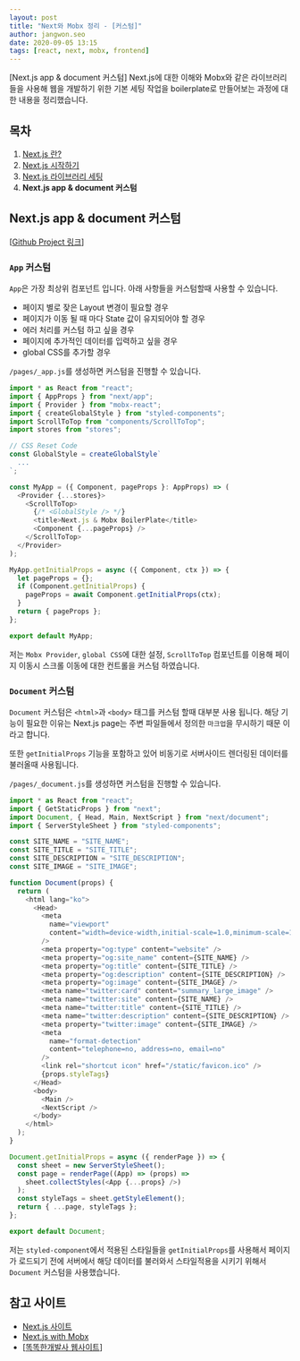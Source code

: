 ```yaml
---
layout: post
title: "Next와 Mobx 정리 - [커스텀]"
author: jangwon.seo
date: 2020-09-05 13:15
tags: [react, next, mobx, frontend]
---
```


[Next.js app & document 커스텀]
Next.js에 대한 이해와 Mobx와 같은 라이브러리들을 사용해 웹을 개발하기 위한 기본 세팅 작업을 boilerplate로 만들어보는 과정에 대한 내용을 정리했습니다.

## 목차

1. [Next.js 란?](https://tech.toktokhan.dev/2020/07/01/next-mobx-boiler-1/)
2. [Next.js 시작하기](https://tech.toktokhan.dev/2020/07/05/next-mobx-boiler-2/)
3. [Next.js 라이브러리 세팅](https://tech.toktokhan.dev/2020/07/10/next-mobx-boiler-3/)
4. **Next.js app & document 커스텀**

## Next.js app & document 커스텀

[[Github Project 링크](https://github.com/wkddnjset/next-mobx-boilerplate)]

### `App` 커스텀

`App`은 가장 최상위 컴포넌트 입니다. 아래 사항들을 커스텀할때 사용할 수 있습니다.

- 페이지 별로 잦은 Layout 변경이 필요할 경우
- 페이지가 이동 될 때 마다 State 값이 유지되어야 할 경우
- 에러 처리를 커스텀 하고 싶을 경우
- 페이지에 추가적인 데이터를 입력하고 싶을 경우
- global CSS를 추가할 경우

`/pages/_app.js`를 생성하면 커스텀을 진행할 수 있습니다.

```javascript
import * as React from "react";
import { AppProps } from "next/app";
import { Provider } from "mobx-react";
import { createGlobalStyle } from "styled-components";
import ScrollToTop from "components/ScrollToTop";
import stores from "stores";

// CSS Reset Code
const GlobalStyle = createGlobalStyle`
  ...
`;

const MyApp = ({ Component, pageProps }: AppProps) => (
  <Provider {...stores}>
    <ScrollToTop>
      {/* <GlobalStyle /> */}
      <title>Next.js & Mobx BoilerPlate</title>
      <Component {...pageProps} />
    </ScrollToTop>
  </Provider>
);

MyApp.getInitialProps = async ({ Component, ctx }) => {
  let pageProps = {};
  if (Component.getInitialProps) {
    pageProps = await Component.getInitialProps(ctx);
  }
  return { pageProps };
};

export default MyApp;
```

저는 `Mobx Provider`, `global CSS`에 대한 설정, `ScrollToTop` 컴포넌트를 이용해 페이지 이동시 스크롤 이동에 대한 컨트롤을 커스텀 하였습니다.

### `Document` 커스텀

`Document` 커스텀은 `<html>`과 `<body>` 태그를 커스텀 할때 대부분 사용 됩니다. 해당 기능이 필요한 이유는 Next.js page는 주변 파일들에서 정의한 `마크업`을 무시하기 때문 이라고 합니다.

또한 `getInitialProps` 기능을 포함하고 있어 비동기로 서버사이드 렌더링된 데이터를 불러올때 사용됩니다.

`/pages/_document.js`를 생성하면 커스텀을 진행할 수 있습니다.

```javascript
import * as React from "react";
import { GetStaticProps } from "next";
import Document, { Head, Main, NextScript } from "next/document";
import { ServerStyleSheet } from "styled-components";

const SITE_NAME = "SITE_NAME";
const SITE_TITLE = "SITE_TITLE";
const SITE_DESCRIPTION = "SITE_DESCRIPTION";
const SITE_IMAGE = "SITE_IMAGE";

function Document(props) {
  return (
    <html lang="ko">
      <Head>
        <meta
          name="viewport"
          content="width=device-width,initial-scale=1.0,minimum-scale=1.0,maximum-scale=1.0,user-scalable=no"
        />
        <meta property="og:type" content="website" />
        <meta property="og:site_name" content={SITE_NAME} />
        <meta property="og:title" content={SITE_TITLE} />
        <meta property="og:description" content={SITE_DESCRIPTION} />
        <meta property="og:image" content={SITE_IMAGE} />
        <meta name="twitter:card" content="summary_large_image" />
        <meta name="twitter:site" content={SITE_NAME} />
        <meta name="twitter:title" content={SITE_TITLE} />
        <meta name="twitter:description" content={SITE_DESCRIPTION} />
        <meta property="twitter:image" content={SITE_IMAGE} />
        <meta
          name="format-detection"
          content="telephone=no, address=no, email=no"
        />
        <link rel="shortcut icon" href="/static/favicon.ico" />
        {props.styleTags}
      </Head>
      <body>
        <Main />
        <NextScript />
      </body>
    </html>
  );
}

Document.getInitialProps = async ({ renderPage }) => {
  const sheet = new ServerStyleSheet();
  const page = renderPage((App) => (props) =>
    sheet.collectStyles(<App {...props} />)
  );
  const styleTags = sheet.getStyleElement();
  return { ...page, styleTags };
};

export default Document;
```

저는 `styled-component`에서 적용된 스타일들을 `getInitialProps`를 사용해서 페이지가 로드되기 전에 서버에서 해당 데이터를 불러와서 스타일적용을 시키기 위해서 `Document` 커스텀을 사용했습니다.

## 참고 사이트

- [Next.js 사이트](https://nextjs.org/docs/getting-started)
- [Next.js with Mobx](https://www.themikelewis.com/post/nextjs-with-mobx)
- [[똑똑한개발사 웹사이트](https://toktokhan.dev/)]
